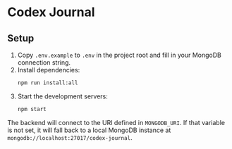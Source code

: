 # Codex Journal

## Setup

1. Copy `.env.example` to `.env` in the project root and fill in your MongoDB connection string.
2. Install dependencies:
   ```bash
   npm run install:all
   ```
3. Start the development servers:
   ```bash
   npm start
   ```

The backend will connect to the URI defined in `MONGODB_URI`. If that variable is not set, it will fall back to a local MongoDB instance at `mongodb://localhost:27017/codex-journal`.
